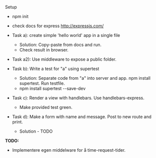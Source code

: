 Setup
* npm init
* check docs for express http://expressjs.com/

* Task a): create simple 'hello world' app in a single file
    * Solution: Copy-paste from docs and run.
    * Check result in browser.

* Task a2): Use middleware to expose a public folder. 

* Task b): Write a test for "a" using supertest
    * Solution: Separate code from "a" into server and app. npm install supertest. Run testfile.
    * npm install supertest --save-dev

* Task c): Render a view with handlebars. Use handlebars-express.
    * Make provided test green.

* Task d): Make a form with name and message. Post to new route and print.
    * Solution - TODO

**TODO:**
- Implementere egen middelware for å time-request-tider. 
